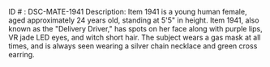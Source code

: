 ID # : DSC-MATE-1941
Description: Item 1941 is a young human female, aged approximately 24 years old, standing at 5'5" in height. Item 1941, also known as the "Delivery Driver," has spots on her face along with purple lips, VR jade LED eyes, and witch short hair. The subject wears a gas mask at all times, and is always seen wearing a silver chain necklace and green cross earring.